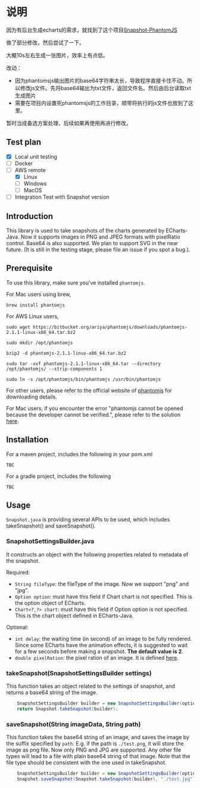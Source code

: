 # 说明

因为有后台生成echarts的需求，就找到了这个项目[Snapshot-PhantomJS](https://github.com/ECharts-Java/Snapshot-PhantomJS)

做了部分修改，然后尝试了一下。

大概10s左右生成一张图片，效率上有点低。

改动：
- 因为phantomsjs输出图片的base64字符串太长，导致程序直接卡住不动。所以修改js文件。先将base64输出为txt文件，返回文件名。然后由后台读取txt生成图片
- 需要在项目内设置死phantomsjs的工作目录，顺带将执行的js文件也放到了这里。

暂时当成备选方案处理，后续如果再使用再进行修改。


## Test plan

- [x] Local unit testing
- [ ] Docker
- [ ] AWS remote
    - [x] Linux
    - [ ] Windows
    - [ ] MacOS
- [ ] Integration Test with Snapshot version

## Introduction
This library is used to take snapshots of the charts generated by ECharts-Java. Now it supports images in PNG and JPEG formats with pixelRatio control. Base64 is also supported. We plan to support SVG in the near future. (It is still in the testing stage, please file an issue if you spot a bug.). 

## Prerequisite
To use this library, make sure you've installed `phantomjs`.

For Mac users using brew,
```
brew install phantomjs
```

For AWS Linux users,
```
sudo wget https://bitbucket.org/ariya/phantomjs/downloads/phantomjs-2.1.1-linux-x86_64.tar.bz2

sudo mkdir /opt/phantomjs

bzip2 -d phantomjs-2.1.1-linux-x86_64.tar.bz2

sudo tar -xvf phantomjs-2.1.1-linux-x86_64.tar --directory /opt/phantomjs/ --strip-components 1

sudo ln -s /opt/phantomjs/bin/phantomjs /usr/bin/phantomjs
```

For other users, please refer to the official website of [phantomjs](https://phantomjs.org/download.html) for downloading details.

For Mac users, if you encounter the error "phantomjs cannot be opened because the developer cannot be verified.", please refer to the solution [here](https://github.com/aisingapore/TagUI/issues/601#issuecomment-546326803).

## Installation
For a maven project, includes the following in your pom.xml

```
TBC
```
For a gradle project, includes the following

```
TBC
```
## Usage


`Snapshot.java` is providing several APIs to be used, which includes takeSnapshot() and saveSnapshot().


### SnapshotSettingsBuilder.java

It constructs an object with the following properties related to metadata of the snapshot.

Required: 
- `String fileType`: the fileType of the image. Now we support "png" and "jpg".
- `Option option`: must have this field if Chart<?, ?> chart is not specified. This is the option object of ECharts.
- `Chart<?,?> chart`: must have this field if Option option is not specified. This is the chart object defined in ECharts-Java.

Optional:
- `int delay`: the waiting time (in second) of an image to be fully rendered. Since some ECharts have the animation effects, it is suggested to wait for a few seconds before making a snapshot. <b>The default value is 2</b>.
- `double pixelRation`: the pixel ration of an image. It is defined [here](https://developer.mozilla.org/en-US/docs/Web/API/Window/devicePixelRatio#value). 
### takeSnapshot(SnapshotSettingsBuilder settings)

This function takes an object related to the settings of snapshot, and returns a base64 string of the image.

```java
    SnapshotSettingsBuilder builder = new SnapshotSettingsBuilder(option, "png");
    return Snapshot.takeSnapshot(builder);
```


### saveSnapshot(String imageData, String path)

This function takes the base64 string of an image, and saves the image by the suffix specified by `path`. E.g. if the path is `./test.png`, it will store the image as png file. Now only PNG and JPG are supported. Any other file types will lead to a file with plain base64 string of that image. Note that the file type should be consistent with the one used in takeSnapshot.

```java
    SnapshotSettingsBuilder builder = new SnapshotSettingsBuilder(option, "jpg", 1, 2);
    Snapshot.saveSnapshot(Snapshot.takeSnapshot(builder), "./test.jpg");
```
